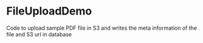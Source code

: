 # FileUploadDemo
Code to upload sample PDF file in S3 and writes the meta information of the file and S3 url in database
